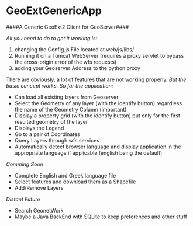 # GeoExtGenericApp
####A Generic GeoExt2 Client for GeoServer####

*All you need to do to get it working is:*

1. changing the Config.js File located at web/js/libs/
2. Running it on a Tomcat WebServer (requires a proxy servlet to bypass the cross-origin error of the wfs requests) 
3. adding your Geoserver Address to the python proxy


There are obviously, a lot of features that are not working properly.
*But the basic concept works. So far the application:*
- Can load all existing layers from Geoserver
- Select the Geometry of any layer (with the identify button) regardless the name of the Geometry Column (important)
- Display a property grid (with the identify button) but only for the first resulted geometry of the layer
- Displays the Legend
- Go to a pair of Coordinates
- Query Layers through wfs services
- Automatically detect browser language and display application in the appropriate language if applicable (english being the default)

*Comming Soon*
- Complete English and Greek language file
- Select features and download them as a Shapefile
- Add/Remove Layers

*Distant Future*
- Search GeonetWork
- Maybe a Java BackEnd with SQLite to keep preferences and other stuff
